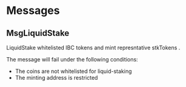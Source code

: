 <!--
order: 5
-->

# Messages

## MsgLiquidStake

LiquidStake whitelisted IBC tokens and mint represntative stkTokens .

The message will fail under the following conditions:

- The coins are not whitelisted for liquid-staking
- The minting address is restricted

